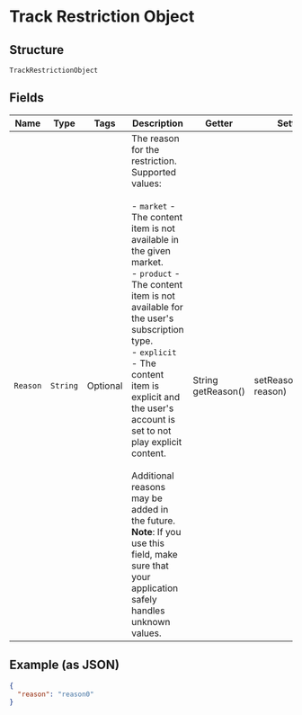 
# Track Restriction Object

## Structure

`TrackRestrictionObject`

## Fields

| Name | Type | Tags | Description | Getter | Setter |
|  --- | --- | --- | --- | --- | --- |
| `Reason` | `String` | Optional | The reason for the restriction. Supported values:<br><br>- `market` - The content item is not available in the given market.<br>- `product` - The content item is not available for the user's subscription type.<br>- `explicit` - The content item is explicit and the user's account is set to not play explicit content.<br><br>Additional reasons may be added in the future.<br>**Note**: If you use this field, make sure that your application safely handles unknown values. | String getReason() | setReason(String reason) |

## Example (as JSON)

```json
{
  "reason": "reason0"
}
```

